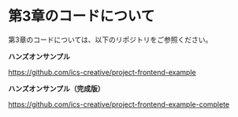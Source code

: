 # 第3章のコードについて
第3章のコードについては、以下のリポジトリをご参照ください。

**ハンズオンサンプル**

https://github.com/ics-creative/project-frontend-example

**ハンズオンサンプル（完成版）**

https://github.com/ics-creative/project-frontend-example-complete